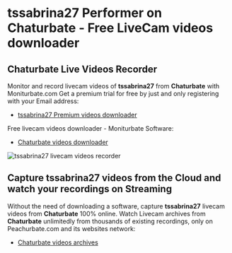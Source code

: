 # tssabrina27 Performer on Chaturbate - Free LiveCam videos downloader

## Chaturbate Live Videos Recorder

Monitor and record livecam videos of **tssabrina27** from **Chaturbate** with Moniturbate.com
Get a premium trial for free by just and only registering with your Email address:
* [tssabrina27 Premium videos downloader](https://moniturbate.com/request-demo-licence-key.html)

Free livecam videos downloader - Moniturbate Software:
* [Chaturbate videos downloader](https://moniturbate.com/moniturbate-download-software.html)

![tssabrina27 livecam videos recorder](https://peachurnet.com/templates/moniturbate-software.png)


## Capture tssabrina27 videos from the Cloud and watch your recordings on Streaming

Without the need of downloading a software, capture **tssabrina27** livecam videos from **Chaturbate** 100% online.
Watch Livecam archives from **Chaturbate** unlimitedly from thousands of existing recordings, only on Peachurbate.com and its websites network:
* [Chaturbate videos archives](https://peachurnet.com/)